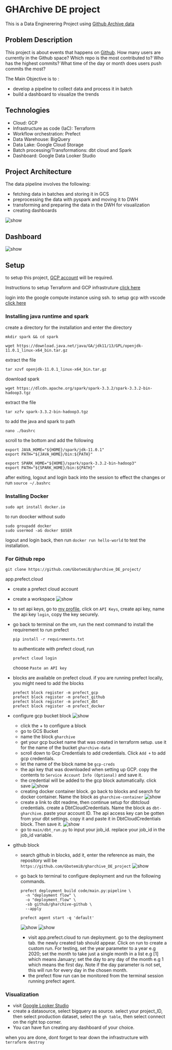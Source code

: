 # GHArchive DE project
This is a  Data Enginerering Project using [Github Archive data](https://www.gharchive.org/)

## Problem Description
This project is about events that happens on [Github](https://www.github.com/). How many users are currently in the Github space? Which repo is the most contributed to? Who has the highest commits? What time of the day or month does users push commits the most? 

The Main Objective is to :
* develop a pipeline to collect data and process it in batch
* build a dashboard to visualize the trends 

## Technologies
* Cloud: GCP
* Infrastructure as code (IaC): Terraform
* Workflow orchestration: Prefect
* Data Warehouse: BigQuery
* Data Lake: Google Cloud Storage
* Batch processing/Transformations: dbt cloud and Spark
* Dashboard: Google Data Looker Studio

## Project Architecture
The data pipeline involves the following:
* fetching data in batches and storing it in GCS
* preprocessing the data with pyspark and moving it to DWH
* transforming and preparing the data in the DWH for visualization
* creating dashboards
  
![show](images/arch%20.jpg)

## Dashboard
![show](images/results.png)

## Setup

to setup this project, [GCP account](https://cloud.google.com/) will be required.

Instructions to setup Terraform and GCP infrastruture [click here](terraform/README.md)

login into the google compute instance using ssh. to setup gcp with vscode [click here](https://www.youtube.com/watch?v=ae-CV2KfoN0&list=PL3MmuxUbc_hJed7dXYoJw8DoCuVHhGEQb&index=13)

### Installing java runtime and spark
create a directory for the installation and enter the directory
```
mkdir spark && cd spark
```
```shell
wget https://download.java.net/java/GA/jdk11/13/GPL/openjdk-11.0.1_linux-x64_bin.tar.gz
```
extract the file
```
tar xzvf openjdk-11.0.1_linux-x64_bin.tar.gz
```
download spark
```
wget https://dlcdn.apache.org/spark/spark-3.3.2/spark-3.3.2-bin-hadoop3.tgz
```
extract the file
```
tar xzfv spark-3.3.2-bin-hadoop3.tgz
```

to add the java and spark to path
```
nano ./bashrc 
```
scroll to the bottom and add the following
```
export JAVA_HOME="${HOME}/spark/jdk-11.0.1"
export PATH="${JAVA_HOME}/bin:${PATH}"

export SPARK_HOME="${HOME}/spark/spark-3.3.2-bin-hadoop3"
export PATH="${SPARK_HOME}/bin:${PATH}"
```
after exiting, 
logout and login back into the session to effect the changes or run `source ~/.bashrc`

### Installing Docker

```
sudo apt install docker.io
```
to run doocker without sudo

```
sudo groupadd docker
sudo usermod -aG docker $USER
```

logout and login back, then run `docker run hello-world` to test the installation.

### For Github repo
```
git clone https://github.com/GbotemiB/gharchive_DE_project/
```

app.prefect.cloud
* create a prefect cloud account
* create a workspace
  ![show](images/prefect.png)
* to set api keys, go to [my profile](https://app.prefect.cloud/my/profile), click on `API Keys`, create api key, name the api key `login`, copy the key securely.

* go back to terminal on the vm, run the next command to install the requirement to run prefect
    ```
    pip install -r requirements.txt
    ```
    to authenticate with prefect cloud, run
    ```
    prefect cloud login
    ```
    choose `Paste an API key`
* blocks are available on prefect cloud. if you are running prefect locally, you might need to add the blocks 
  ```
  prefect block register -m prefect_gcp
  prefect block register -m prefect_github
  prefect block register -m prefect_dbt
  prefect block register -m prefect_docker
  ```
* configure gcp bucket block
  ![show](images/prefect_block.png)
  * click the + to configure a block
  * go to GCS Bucket
  * name the block `gharchive`
  * get your gcp bucket name that was created in terraform setup. use it for the name of the bucket `gharchive-data`
  * scroll down to Gcp Credentials to add credentials. Click `Add +` to add gcp credentials.
  * let the name of the block name be `gcp-creds`
  * the api key that was downloaded when setting up GCP. copy the contents to `Service Account Info (Optional)` and save it.
  * the credential will be added to the gcp block automatically. click save
  ![show](images/prefect_gcp.png)
  * creating docker container block. go back to blocks and search for docker container. Name the block as `gharchive-container`
  ![show](images/docker_container.png)
  * create a link to dbt readme, then continue setup for dbtcloud credentials. create a DbtCloudCredentials. Name the block as `dbt-gharchive`. paste your account ID. The api access key can be gotten from your dbt settings. copy it and paste it in DbtCloudCredentials block. Then save it.
  ![show](images/dbtcloudcredential.png)
  * go to `main/dbt_run.py` to input your job_id. replace your job_id in the job_id variable. 
* github block
  * search github in blocks, add it, enter the reference as main, the repository will be `https://github.com/GbotemiB/gharchive_DE_project`
  ![show](images/prefect_github.png)
  * go back to terminal to configure deployment and run the following commands.
  
    ```
    prefect deployment build code/main.py:pipeline \
      -n "deployment flow" \
      -o "deployment_flow" \
      -sb github/gharchive-github \
      --apply
    ```

    ```
    prefect agent start -q 'default'
    ```
    ![show](images/prefect_deployment.png)
    ![show](images/parameters.png)

    * visit app.prefect.cloud to run deployment. go to the deployment tab. the newly created tab should appear. Click on run to create a custom run. For testing, set the year parameter to a year e.g 2020; set the month to take just a single month in a list e.g [1] which means January; set the day to any day of the month e.g 1 which means the first day. Note if the day parameter is not set, this will run for every day in the chosen month.
    * the prefect flow run can be monitored from the terminal session running prefect agent. 

### Visualization
* visit [Google Looker Studio](https://lookerstudio.google.com/)
* create a datasource, select bigquery as source. select your project_ID, then select production dataset, select the `gh table`, then select connect on the right top corner. 
* You can have fun creating any dashboard of your choice.
  

when you are done, dont forget to tear down the infrastructure with `terraform destroy`
  


